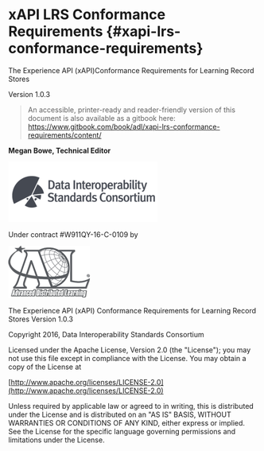 # xAPI LRS Conformance Requirements {#xapi-lrs-conformance-requirements}

The Experience API (xAPI)Conformance Requirements for Learning Record Stores

Version 1.0.3

> An accessible, printer-ready and reader-friendly version of this document is also available as a gitbook here: https://www.gitbook.com/book/adl/xapi-lrs-conformance-requirements/content/

**Megan Bowe, Technical Editor**

![](DISC-logo-primary-2-300x121.png)

Under contract #W911QY-16-C-0109 by

![](adl-gray-standard.png)

The Experience API (xAPI) Conformance Requirements for Learning Record Stores Version 1.0.3

Copyright 2016, Data Interoperability Standards Consortium

Licensed under the Apache License, Version 2.0 (the &quot;License&quot;); you may not use this file except in compliance with the License. You may obtain a copy of the License at

[http://www.apache.org/licenses/LICENSE-2.0](http://www.apache.org/licenses/LICENSE-2.0)

Unless required by applicable law or agreed to in writing, this is distributed under the License and is distributed on an &quot;AS IS&quot; BASIS, WITHOUT WARRANTIES OR CONDITIONS OF ANY KIND, either express or implied. See the License for the specific language governing permissions and limitations under the License.